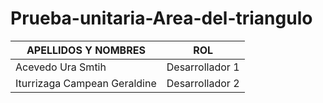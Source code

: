 # Prueba-unitaria-Area-del-triangulo

| APELLIDOS Y NOMBRES | ROL | 
|---------------------|---|
| Acevedo Ura Smtih| Desarrollador 1 |
| Iturrizaga Campean Geraldine| Desarrollador 2 |
